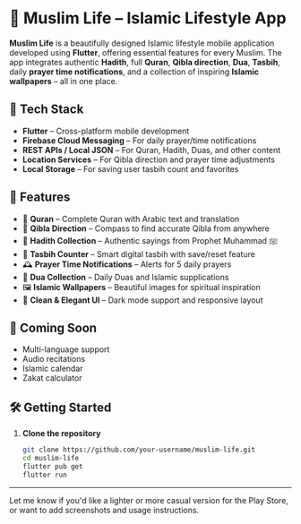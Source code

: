 # 🕌 Muslim Life – Islamic Lifestyle App

**Muslim Life** is a beautifully designed Islamic lifestyle mobile application developed using **Flutter**, offering essential features for every Muslim. The app integrates authentic **Hadith**, full **Quran**, **Qibla direction**, **Dua**, **Tasbih**, daily **prayer time notifications**, and a collection of inspiring **Islamic wallpapers** – all in one place.

## 🔧 Tech Stack

- **Flutter** – Cross-platform mobile development
- **Firebase Cloud Messaging** – For daily prayer/time notifications
- **REST APIs / Local JSON** – For Quran, Hadith, Duas, and other content
- **Location Services** – For Qibla direction and prayer time adjustments
- **Local Storage** – For saving user tasbih count and favorites

## 📱 Features

- 📖 **Quran** – Complete Quran with Arabic text and translation
- 🕋 **Qibla Direction** – Compass to find accurate Qibla from anywhere
- 📜 **Hadith Collection** – Authentic sayings from Prophet Muhammad ﷺ
- 📿 **Tasbih Counter** – Smart digital tasbih with save/reset feature
- 🕰️ **Prayer Time Notifications** – Alerts for 5 daily prayers
- 🤲 **Dua Collection** – Daily Duas and Islamic supplications
- 🖼️ **Islamic Wallpapers** – Beautiful images for spiritual inspiration
- 🌙 **Clean & Elegant UI** – Dark mode support and responsive layout

## 🧭 Coming Soon

- Multi-language support
- Audio recitations
- Islamic calendar
- Zakat calculator

## 🛠️ Getting Started

1. **Clone the repository**
   ```bash
   git clone https://github.com/your-username/muslim-life.git
   cd muslim-life
   flutter pub get
   flutter run
   ```

---

Let me know if you'd like a lighter or more casual version for the Play Store, or want to add screenshots and usage instructions.
